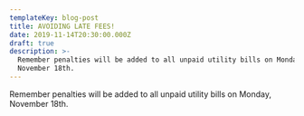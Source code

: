 ```yaml
---
templateKey: blog-post
title: AVOIDING LATE FEES!
date: 2019-11-14T20:30:00.000Z
draft: true
description: >-
  Remember penalties will be added to all unpaid utility bills on Monday,
  November 18th.
---
```

Remember penalties will be added to all unpaid utility bills on Monday, November 18th.
